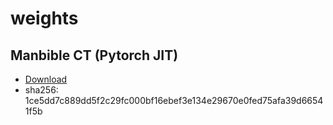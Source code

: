 # weights

## Manbible CT (Pytorch JIT)

* [Download](https://raw.githubusercontent.com/invesalius/weights/main/mandible_ct/mandible_jit_ct.pt)
* sha256: 1ce5dd7c889dd5f2c29fc000bf16ebef3e134e29670e0fed75afa39d66541f5b
